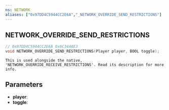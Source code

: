 ```yaml
---
ns: NETWORK
aliases: ["0x97DD4C5944CC2E6A","_NETWORK_OVERRIDE_SEND_RESTRICTIONS"]
---
```

## NETWORK_OVERRIDE_SEND_RESTRICTIONS

```c
// 0x97DD4C5944CC2E6A 0x6C344AE3
void NETWORK_OVERRIDE_SEND_RESTRICTIONS(Player player, BOOL toggle);
```

```
This is used alongside the native,
'NETWORK_OVERRIDE_RECEIVE_RESTRICTIONS'. Read its description for more info.
```

## Parameters
* **player**: 
* **toggle**: 

